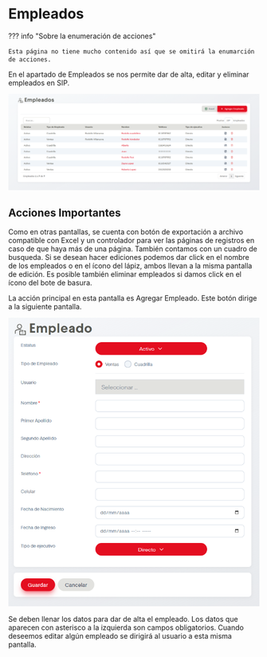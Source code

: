 # Empleados

??? info "Sobre la enumeración de acciones"

    Esta página no tiene mucho contenido así que se omitirá la enumarción de acciones.

En el apartado de Empleados se nos permite dar de alta, editar y eliminar empleados en SIP.

![empleados](../assets/empleados.png)

## Acciones Importantes

Como en otras pantallas, se cuenta con botón de exportación a archivo compatible con Excel y un controlador para ver las páginas de registros en caso de que haya más de una página. También contamos con un cuadro de busqueda. Si se desean hacer ediciones podemos dar click en el nombre de los empleados o en el ícono del lápiz, ambos llevan a la misma pantalla de edición. Es posible  también eliminar empleados si damos click en el ícono del bote de basura.

La acción principal en esta pantalla es Agregar Empleado. Este botón dirige a la siguiente pantalla.

![agregarEmpleado](../assets/agregarEmpleado.png)

Se deben llenar los datos para dar de alta el empleado. Los datos que aparecen con asterisco a la izquierda son campos obligatorios. Cuando deseemos editar algún empleado se dirigirá al usuario a esta misma pantalla.